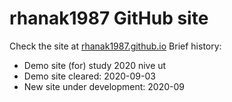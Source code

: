 # rhanak1987 GitHub site
Check the site at [rhanak1987.github.io](https://rhanak1987.github.io)
Brief history:
 - Demo site (for) study 2020 nive ut
 - Demo site cleared: 2020-09-03
 - New site under development: 2020-09
###
